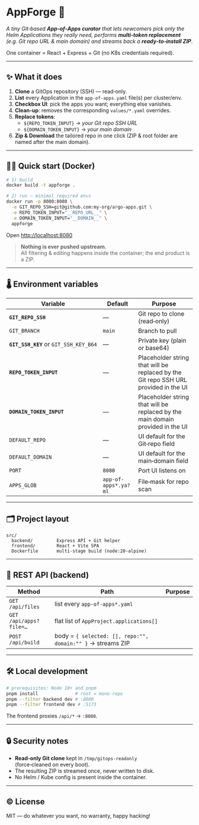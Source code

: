 # AppForge 🚀

*A tiny Git‑based **App‑of‑Apps curator** that lets newcomers pick only the
Helm Applications they really need, performs **multi‑token replacement**
(e.g. Git repo URL & main domain) and streams back a **ready‑to‑install ZIP***.

One container = React + Express + Git (no K8s credentials required).

---

## ✨ What it does

1. **Clone** a GitOps repository (SSH) — read‑only.  
2. **List** every Application in the `app-of-apps.yaml` file(s) per cluster/env.  
3. **Checkbox UI**: pick the apps you want; everything else vanishes.  
4. **Clean‑up**: removes the corresponding `values/*.yaml` overrides.  
5. **Replace tokens**:  
   * `${REPO_TOKEN_INPUT}` → *your Git repo SSH URL*  
   * `${DOMAIN_TOKEN_INPUT}` → *your main domain*  
6. **Zip & Download** the tailored repo in one click (ZIP & root folder are named after the main domain).

---

## 🏃‍♂️ Quick start (Docker)

```bash
# 1) build
docker build -t appforge .

# 2) run – minimal required envs
docker run -p 8080:8080 \
  -e GIT_REPO_SSH=git@github.com:my‑org/argo‑apps.git \
  -e REPO_TOKEN_INPUT="__REPO_URL__" \
  -e DOMAIN_TOKEN_INPUT="__DOMAIN__" \
  appforge
```

Open <http://localhost:8080>

> **Nothing is ever pushed upstream.**  
> All filtering & editing happens inside the container; the end product is a ZIP.

---

## 🌡 Environment variables

| Variable | Default | Purpose |
|----------|---------|---------|
| **`GIT_REPO_SSH`** | — | Git repo to clone (read‑only) |
| `GIT_BRANCH` | `main` | Branch to pull |
| **`GIT_SSH_KEY`** or `GIT_SSH_KEY_B64` | — | Private key (plain or base64) |
| **`REPO_TOKEN_INPUT`** | — | Placeholder string that will be replaced by the Git repo SSH URL provided in the UI |
| **`DOMAIN_TOKEN_INPUT`** | — | Placeholder string that will be replaced by the main domain provided in the UI |
| `DEFAULT_REPO` | — | UI default for the Git‑repo field |
| `DEFAULT_DOMAIN` | — | UI default for the main‑domain field |
| `PORT` | `8080` | Port UI listens on |
| `APPS_GLOB` | `app-of-apps*.ya?ml` | File‑mask for repo scan |

---

## 🗂 Project layout

```
src/
  backend/         Express API + Git helper
  frontend/        React + Vite SPA
  Dockerfile       multi‑stage build (node:20‑alpine)
```

---

## 🔌 REST API (backend)

| Method | Path | Purpose |
|--------|------|---------|
| `GET /api/files` | list every `app-of-apps*.yaml` |
| `GET /api/apps?file=…` | flat list of `AppProject.applications[]` |
| `POST /api/build` | body = `{ selected: [], repo:"", domain:"" }` → streams ZIP |

---

## 🛠 Local development

```bash
# prerequisites: Node 18+ and pnpm
pnpm install              # root = mono‑repo
pnpm --filter backend dev # :8080
pnpm --filter frontend dev # :5173
```

The frontend proxies `/api/*` → `:8080`.

---

## 🔒 Security notes

* **Read‑only Git clone** kept in `/tmp/gitops-readonly`  
  (force‑cleaned on every boot).
* The resulting ZIP is streamed once, never written to disk.
* No Helm / Kube config is present inside the container.

---

## © License

MIT — do whatever you want, no warranty, happy hacking!
